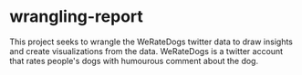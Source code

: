 # wrangling-report
This project seeks to wrangle the WeRateDogs twitter data to draw insights and create visualizations from the data. WeRateDogs is a twitter account that rates people's dogs with humourous comment about the dog.

